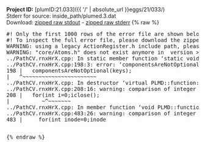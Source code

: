 **Project ID:** [plumID:21.033]({{ '/' | absolute_url }}eggs/21/033/)  
Stderr for source:  inside_path/plumed.3.dat   
Download: [zipped raw stdout](plumed.3.dat.plumed.stdout.txt.zip) - [zipped raw stderr](plumed.3.dat.plumed.stderr.txt.zip) 
{% raw %}
<pre>
#! Only the first 1000 rows of the error file are shown below
#! To inspect the full error file, please download the zipped raw stderr file above
WARNING: using a legacy ActionRegister.h include path, please use <<#include "core/ActionRegister.h">>
WARNING: "core/Atoms.h" does not exist anymore in  version >=2.10, you should change your code.
../PathCV.rnxHrX.cpp: In static member function ‘static void PLMD::function::PathCV::registerKeywords(PLMD::Keywords&)’:
../PathCV.rnxHrX.cpp:198:3: error: ‘componentsAreNotOptional’ was not declared in this scope
198 |   componentsAreNotOptional(keys);
|   ^~~~~~~~~~~~~~~~~~~~~~~~
../PathCV.rnxHrX.cpp: In destructor ‘virtual PLMD::function::PathCV::~PathCV()’:
../PathCV.rnxHrX.cpp:208:16: warning: comparison of integer expressions of different signedness: ‘int’ and ‘unsigned int’ [-Wsign-compare]
208 |   for(int i=0;i<mw_n_;++i){
|               ~^~~~~~
../PathCV.rnxHrX.cpp: In constructor ‘PLMD::function::PathCV::PathCV(const PLMD::ActionOptions&)’:
../PathCV.rnxHrX.cpp:236:16: warning: comparison of integer expressions of different signedness: ‘int’ and ‘unsigned int’ [-Wsign-compare]
236 |   for(int i=0;i<mw_n_;++i){
|               ~^~~~~~
../PathCV.rnxHrX.cpp:259:11: warning: comparison of integer expressions of different signedness: ‘int’ and ‘unsigned int’ [-Wsign-compare]
259 |       if(i==mw_id_) ifiles[i]->close();
|          ~^~~~~~~~
../PathCV.rnxHrX.cpp: In member function ‘void PLMD::function::PathCV::generatePath()’:
../PathCV.rnxHrX.cpp:483:26: warning: comparison of integer expressions of different signedness: ‘int’ and ‘unsigned int’ [-Wsign-compare]
483 |     for(int inode=0;inode<nnodes;inode++){
|                     ~~~~~^~~~~~~
../PathCV.rnxHrX.cpp: In member function ‘void PLMD::function::PathCV::readMultipleWalkers()’:
../PathCV.rnxHrX.cpp:941:16: warning: comparison of integer expressions of different signedness: ‘int’ and ‘unsigned int’ [-Wsign-compare]
941 |   for(int i=0;i<mw_n_;++i){
|               ~^~~~~~
../PathCV.rnxHrX.cpp:942:9: warning: comparison of integer expressions of different signedness: ‘int’ and ‘unsigned int’ [-Wsign-compare]
942 |     if(i==mw_id_) continue;
|        ~^~~~~~~~
../PathCV.rnxHrX.cpp:957:5: error: invalid use of incomplete type ‘class PLMD::Communicator’
957 |     comm.Barrier();
|     ^~~~
In file included from /home/runner/opt/include/plumed/function/../core/../tools/OFile.h:25,
from /home/runner/opt/include/plumed/function/../core/../tools/Log.h:25,
from /home/runner/opt/include/plumed/function/../core/Action.h:30,
from /home/runner/opt/include/plumed/function/../core/ActionWithValue.h:25,
from /home/runner/opt/include/plumed/function/Function.h:25,
from ../PathCV.rnxHrX.cpp:22:
/home/runner/opt/include/plumed/function/../core/../tools/FileBase.h:29:7: note: forward declaration of ‘class PLMD::Communicator’
29 | class Communicator;
|       ^~~~~~~~~~~~
../PathCV.rnxHrX.cpp:958:5: error: invalid use of incomplete type ‘class PLMD::Communicator’
958 |     multi_sim_comm.Barrier();
|     ^~~~~~~~~~~~~~
/home/runner/opt/include/plumed/function/../core/../tools/FileBase.h:29:7: note: forward declaration of ‘class PLMD::Communicator’
29 | class Communicator;
|       ^~~~~~~~~~~~
terminate called after throwing an instance of 'PLMD::Plumed::ExceptionError'
what():
(core/PlumedMain.cpp:1502) void PLMD::PlumedMain::load(const std::string&)
An error happened while executing command env PLUMED_ROOT='/home/runner/opt/lib/plumed' PLUMED_VERSION='2.10.0' PLUMED_HTMLDIR='/home/runner/opt/share/doc/plumed' PLUMED_INCLUDEDIR='/home/runner/opt/include' PLUMED_PROGRAM_NAME='plumed' PLUMED_IS_INSTALLED='yes' "/home/runner/opt/lib/plumed"/scripts/mklib.sh -n -o ./../PathCV.2.10.0.so ../PathCV.cpp

[pkrvm7jw40e0xgp:10275] *** Process received signal ***
[pkrvm7jw40e0xgp:10275] Signal: Aborted (6)
[pkrvm7jw40e0xgp:10275] Signal code:  (-6)
[pkrvm7jw40e0xgp:10275] [ 0] /lib/x86_64-linux-gnu/libc.so.6(+0x45330)[0x7f3d27a45330]
[pkrvm7jw40e0xgp:10275] [ 1] /lib/x86_64-linux-gnu/libc.so.6(pthread_kill+0x11c)[0x7f3d27a9eb2c]
[pkrvm7jw40e0xgp:10275] [ 2] /lib/x86_64-linux-gnu/libc.so.6(gsignal+0x1e)[0x7f3d27a4527e]
[pkrvm7jw40e0xgp:10275] [ 3] /lib/x86_64-linux-gnu/libc.so.6(abort+0xdf)[0x7f3d27a288ff]
[pkrvm7jw40e0xgp:10275] [ 4] /lib/x86_64-linux-gnu/libstdc++.so.6(+0xa5ff5)[0x7f3d27ea5ff5]
[pkrvm7jw40e0xgp:10275] [ 5] /lib/x86_64-linux-gnu/libstdc++.so.6(+0xbb0da)[0x7f3d27ebb0da]
[pkrvm7jw40e0xgp:10275] [ 6] /lib/x86_64-linux-gnu/libstdc++.so.6(_ZSt10unexpectedv+0x0)[0x7f3d27ea5a55]
[pkrvm7jw40e0xgp:10275] [ 7] /lib/x86_64-linux-gnu/libstdc++.so.6(+0xa5a6f)[0x7f3d27ea5a6f]
[pkrvm7jw40e0xgp:10275] [ 8] plumed(+0x146dd)[0x555e85a0b6dd]
[pkrvm7jw40e0xgp:10275] [ 9] /lib/x86_64-linux-gnu/libc.so.6(+0x2a1ca)[0x7f3d27a2a1ca]
[pkrvm7jw40e0xgp:10275] [10] /lib/x86_64-linux-gnu/libc.so.6(__libc_start_main+0x8b)[0x7f3d27a2a28b]
[pkrvm7jw40e0xgp:10275] [11] plumed(+0x15365)[0x555e85a0c365]
[pkrvm7jw40e0xgp:10275] *** End of error message ***
</pre>
{% endraw %}

